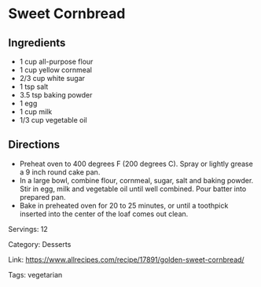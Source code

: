 # Sweet Cornbread

## Ingredients
- 1 cup all-purpose flour
- 1 cup yellow cornmeal
- 2/3 cup white sugar
- 1 tsp salt
- 3.5 tsp baking powder
- 1 egg
- 1 cup milk
- 1/3 cup vegetable oil

## Directions
- Preheat oven to 400 degrees F (200 degrees C). Spray or lightly grease a 9 inch round cake pan.
- In a large bowl, combine flour, cornmeal, sugar, salt and baking powder. Stir in egg, milk and vegetable oil until well combined. Pour batter into prepared pan.
- Bake in preheated oven for 20 to 25 minutes, or until a toothpick inserted into the center of the loaf comes out clean.

Servings: 12

Category: Desserts

Link: https://www.allrecipes.com/recipe/17891/golden-sweet-cornbread/

Tags: vegetarian
